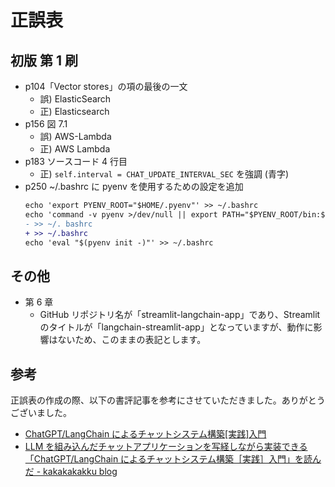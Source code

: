 # 正誤表

## 初版 第 1 刷

- p104「Vector stores」の項の最後の一文
  - 誤) ElasticSearch
  - 正) Elasticsearch
- p156 図 7.1
  - 誤) AWS-Lambda
  - 正) AWS Lambda
- p183 ソースコード 4 行目
  - 正) `self.interval = CHAT_UPDATE_INTERVAL_SEC` を強調 (青字)
- p250 ~/.bashrc に pyenv を使用するための設定を追加
  ```diff
  echo 'export PYENV_ROOT="$HOME/.pyenv"' >> ~/.bashrc
  echo 'command -v pyenv >/dev/null || export PATH="$PYENV_ROOT/bin:$PATH"' \
  - >> ~/. bashrc
  + >> ~/.bashrc
  echo 'eval "$(pyenv init -)"' >> ~/.bashrc
  ```

## その他

- 第 6 章
  - GitHub リポジトリ名が「streamlit-langchain-app」であり、Streamlit のタイトルが「langchain-streamlit-app」となっていますが、動作に影響はないため、このままの表記とします。

## 参考

正誤表の作成の際、以下の書評記事を参考にさせていただきました。ありがとうございました。

- [ChatGPT/LangChain によるチャットシステム構築[実践]入門](https://zenn.dev/yoshii0110/articles/338af3e5123c68)
- [LLM を組み込んだチャットアプリケーションを写経しながら実装できる「ChatGPT/LangChain によるチャットシステム構築［実践］入門」を読んだ - kakakakakku blog](https://kakakakakku.hatenablog.com/entry/2023/10/16/085525)
